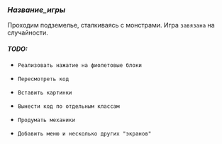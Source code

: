 ### ***Название_игры***

Проходим подземелье, сталкиваясь с монстрами. Игра `завязана` на случайности.

#### ***TODO:***

- `Реализовать нажатие на фиолетовые блоки`

- `Пересмотреть код`

- `Вставить картинки`

- `Вынести код по отдельным классам`

- `Продумать механики`

- `Добавить меню и несколько других "экранов"`  